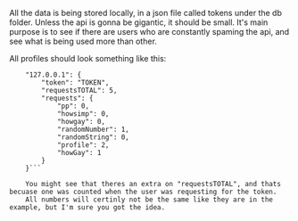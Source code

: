 All the data is being stored locally, in a json file called tokens under the db folder. 
Unless the api is gonna be gigantic, it should be small. It's main purpose is to see if there are users who are 
constantly spaming the api, and see what is being used more than other.

All profiles should look something like this:

```
    "127.0.0.1": {
        "token": "TOKEN",
        "requestsTOTAL": 5,
        "requests": {
            "pp": 0,
            "howsimp": 0,
            "howgay": 0,
            "randomNumber": 1,
            "randomString": 0,
            "profile": 2,
            "howGay": 1
        }
    }```

    You might see that theres an extra on "requestsTOTAL", and thats becuase one was counted when the user was requesting for the token.
    All numbers will certinly not be the same like they are in the example, but I'm sure you got the idea.
